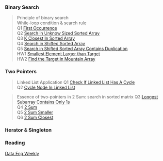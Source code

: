 ### Binary Search
> Principle of binary search <br/>
While-loop condition & search rule <br/>
Q1 [First Occurrence](https://dataengweekly.substack.com/) <br/>
Q2 [Search in Unknow Sized Sorted Array](https://dataengweekly.substack.com/) <br/>
Q3 [K Closest In Sorted Array](https://dataengweekly.substack.com/) <br/>
Q4 [Search in Shifted Sorted Array](https://dataengweekly.substack.com/) <br/>
Q5 [Search in Shifted Sorted Array Contains Duplication](https://dataengweekly.substack.com/) <br/>
HW1 [Smallest Element Larger than Target](https://dataengweekly.substack.com/) <br/>
HW2 [Find the Target in Mountain Array](https://dataengweekly.substack.com/) <br/>

### Two Pointers
> Linked List Application
Q1 [Check If Linked List Has A Cycle](https://dataengweekly.substack.com/) <br/>
Q2 [Cycle Node In Linked List](https://dataengweekly.substack.com/) <br/>

> Essence of two-pointers in 2 Sum: search in sorted matrix
Q3 [Longest Subarray Contains Only 1s](https://dataengweekly.substack.com/) <br/>
Q4 [2 Sum](https://dataengweekly.substack.com/) <br/>
Q5 [2 Sum Smaller](https://dataengweekly.substack.com/) <br/>
Q6 [2 Sum Closest](https://dataengweekly.substack.com/) <br/>



### Iterator & Singleton

### Reading
[Data Eng Weekly](https://dataengweekly.substack.com/)

